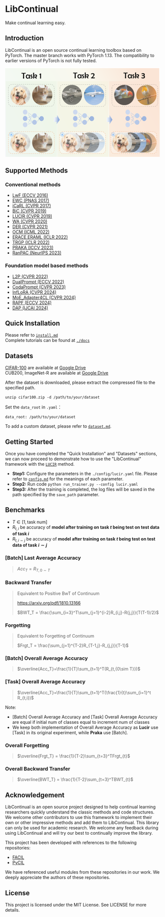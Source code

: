 # LibContinual
Make continual learning easy.

## Introduction
LibContinual is an open source continual learning toolbox based on PyTorch. The master branch works with PyTorch 1.13. The compatibility to earlier versions of PyTorch is not fully tested.

![flowchart](./resources/imgs/flowchart.png)


## Supported Methods
### Conventional methods
+ [LwF (ECCV 2016)](https://github.com/RL-VIG/LibContinual/blob/master/reproduce/lwf/README.md)
+ [EWC (PNAS 2017)](https://github.com/RL-VIG/LibContinual/blob/master/reproduce/ewc/README.md)
+ [iCaRL (CVPR 2017)](https://github.com/RL-VIG/LibContinual/blob/master/reproduce/icarl/README.md)
+ [BiC (CVPR 2019)](https://github.com/RL-VIG/LibContinual/blob/master/reproduce/bic/README.md)
+ [LUCIR (CVPR 2019)](https://github.com/RL-VIG/LibContinual/blob/master/reproduce/lucir/README.md)
+ [WA (CVPR 2020)](https://github.com/RL-VIG/LibContinual/blob/master/reproduce/wa/README.md)
+ [DER (CVPR 2021)](https://github.com/RL-VIG/LibContinual/blob/master/reproduce/der/README.md)
+ [OCM (ICML 2022)](https://github.com/RL-VIG/LibContinual/blob/master/reproduce/ocm/README.md)
+ [ERACE,ERAML (ICLR 2022)](https://github.com/RL-VIG/LibContinual/blob/master/reproduce/erace,eraml/README.md)
+ [TRGP (ICLR 2022)](https://github.com/RL-VIG/LibContinual/blob/master/reproduce/trgp/README.md)
+ [PRAKA (ICCV 2023)](https://github.com/RL-VIG/LibContinual/blob/master/reproduce/praka/README.md)
+ [RanPAC (NeurIPS 2023)](https://github.com/RL-VIG/LibContinual/blob/master/reproduce/ranpac/README.md)

### Foundation model based methods
+ [L2P (CVPR 2022)](https://github.com/RL-VIG/LibContinual/blob/master/reproduce/l2p/README.md)
+ [DualPrompt (ECCV 2022)](https://github.com/RL-VIG/LibContinual/blob/master/reproduce/dualprompt/README.md)
+ [CodaPrompt (CVPR 2023)](https://github.com/RL-VIG/LibContinual/blob/master/reproduce/codaprompt/README.md)
+ [InfLoRA (CVPR 2024)](https://github.com/RL-VIG/LibContinual/blob/master/reproduce/inflora/README.md)
+ [MoE_Adapter4CL (CVPR 2024)](https://github.com/RL-VIG/LibContinual/blob/master/reproduce/moe_adapter4cl/README.md)
+ [RAPF (ECCV 2024)](https://github.com/RL-VIG/LibContinual/tree/master/reproduce/rapf)
+ [DAP (IJCAI 2024)](https://github.com/RL-VIG/LibContinual/blob/master/reproduce/dap/README.md)

## Quick Installation

Please refer to [`install.md`](https://libcontinual.readthedocs.io/en/latest/docs/install.html) <br>
Complete tutorials can be found at [`./docs`](https://libcontinual.readthedocs.io/en/latest/)

## Datasets
[CIFAR-100](https://www.cs.toronto.edu/~kriz/cifar.html) are available at [Google Drive](https://drive.google.com/drive/folders/1EL46LQ3ww-F1NVTwFDPIg-nO198cUqWm?usp=sharing)  <br>
CUB200, ImageNet-R are available at [Google Drive](https://drive.google.com/drive/folders/16afRW2952coWJSbiH7cZT1b8pRibA8nH?usp=sharing)  <br>

After the dataset is downloaded, please extract the compressed file to the specified path.
```
unzip cifar100.zip -d /path/to/your/dataset
```
Set the `data_root` in `.yaml`：
```
data_root: /path/to/your/dataset
```
To add a custom dataset, please refer to [`dataset.md`](https://libcontinual.readthedocs.io/en/latest/docs/data_module_en.html).

## Getting Started

Once you have completed the "Quick Installation" and "Datasets" sections, we can now proceed to demonstrate how to use the "LibContinual" framework with the [`LUCIR`](https://github.com/RL-VIG/LibContinual/blob/master/reproduce/lucir/README.md) method. 

- **Step1:** Configure the parameters in the `./config/lucir.yaml` file. Please refer to [`config.md`](https://libcontinual.readthedocs.io/en/latest/docs/config_file_en.html) for the meanings of each parameter.
- **Step2:** Run code `python run_trainer.py --config lucir.yaml`
- **Step3:** After the training is completed, the log files will be saved in the path specified by the `save_path` parameter.

## Benchmarks

* $T \in [1, \text{task num}]$
* $R_{t,i}$ be accuracy of **model after training on task $t$ being test on test data of task $i$**
* $R_{t,{i\sim j}}$ be accuracy of **model after training on task $t$ being test on test data of task $i\sim j$**


### \[Batch\] Last Average Accuracy

> $Acc_T=R_{T, {0\sim T}}$

### Backward Transfer 

> Equivalent to Positive BwT of Continuum
> 
> https://arxiv.org/pdf/1810.13166
> 
> $BWT_T = \frac{\sum_{i=3}^T\sum_{j=1}^{i-2}R_{i,j}-R{j,j}}{T(T-1)/2}$

### Forgetting

> Equivalent to Forgetting of Continuum
> 
> $Frgt_T = \frac{\sum_{j=1}^{T-2}R_{T-1,j}-R_{j,j}}{T-1}$

### \[Batch\] Overall Average Accuracy

> $\overline{Acc_T}=\frac{1}{T}\sum_{t=1}^T(R_{t,{0\sim T}})$

### \[Task\] Overall Average Accuracy

> $\overline{Acc_T}=\frac{1}{T}\sum_{t=1}^T(\frac{1}{t}\sum_{i=1}^t R_{t,i})$

Note: 
* \[Batch\] Overall Average Accuracy and \[Task\] Overall Average Accuracy are equal if initial num of classes equal to increment num of classes
* We keep both implementation of Overall Average Accuracy as **Lucir** use \[Task\] in its original experiment, while **Praka** use \[Batch\]. 

### Overall Forgetting

> $\overline{Frgt_T} = \frac{1}{T-2}\sum_{t=3}^TFrgt_{t}$

### Overall Backward Transfer

> $\overline{BWT_T} = \frac{1}{T-2}\sum_{t=3}^TBWT_{t}$

## Acknowledgement
LibContinual is an open source project designed to help continual learning researchers quickly understand the classic methods and code structures. We welcome other contributors to use this framework to implement their own or other impressive methods and add them to LibContinual. This library can only be used for academic research. We welcome any feedback during using LibContinual and will try our best to continually improve the library.

This project has been developed with references to the following repositories:

- [FACIL](https://github.com/mmasana/FACIL)
- [PyCIL](https://github.com/G-U-N/PyCIL)


We have referenced useful modules from these repositories in our work. We deeply appreciate the authors of these repositories.

## License
This project is licensed under the MIT License. See LICENSE for more details.
